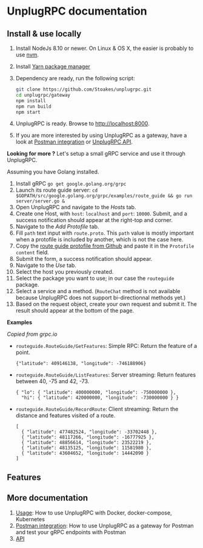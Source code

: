 # UnplugRPC documentation

## Install & use locally

1. Install NodeJs 8.10 or newer.
   On Linux & OS X, the easier is probably to use [nvm](https://github.com/creationix/nvm).
2. Install [Yarn package manager](https://yarnpkg.com/docs/install/)
3. Dependency are ready, run the following script:

   ```bash
   git clone https://github.com/Stoakes/unplugrpc.git
   cd unplugrpc/gateway
   npm install
   npm run build
   npm start
   ```

4. UnplugRPC is ready. Browse to [http://localhost:8000](http://localhost:8000).
5. If you are more interested by using UnplugRPC as a gateway,
   have a look at [Postman integration](postman) or [UnplugRPC API](api).

**Looking for more ?** Let's setup a small gRPC service and use it through UnplugRPC.

Assuming you have Golang installed.

1. Install gRPC `go get google.golang.org/grpc`
2. Launch its route guide server: `cd $GOPATH/src/google.golang.org/grpc/examples/route_guide && go run server/server.go &`
3. Open UnplugRPC and navigate to the _Hosts_ tab.
4. Create one Host, with `host`: `localhost` and `port`: `10000`. Submit, and a success notification should appear
   at the right-top and corner.
5. Navigate to the _Add Protofile_ tab.
6. Fill `path` text input with `route.proto`. This `path` value is mostly important when a protofile is included by another, which is not the case here.
7. Copy the [route guide protofile from Github](https://github.com/grpc/grpc-go/blob/master/examples/route_guide/routeguide/route_guide.proto) and paste it in the
   `Protofile content` field.
8. Submit the form, a success notification should appear.
9. Navigate to the _Use_ tab.
10. Select the host you previously created.
11. Select the package you want to use; in our case the `routeguide` package.
12. Select a service and a method. (`RouteChat` method is not available because UnplugRPC does not support bi-directionnal methods yet.)
13. Based on the request object, create your own request and submit it. The result should appear at the bottom of the page.

**Examples**

_Copied from grpc.io_

- `routeguide.RouteGuide/GetFeatures`: Simple RPC: Return the feature of a point.

  ```
  {"latitude": 409146138, "longitude": -746188906}
  ```

- `routeguide.RouteGuide/ListFeatures`: Server streaming: Return features between 40, -75 and 42, -73.

  ```
  { "lo": { "latitude": 400000000, "longitude": -750000000 },
    "hi": { "latitude": 420000000, "longitude": -730000000 } }
  ```

- `routeguide.RouteGuide/RecordRoute`: Client streaming: Return the distance and features visited of a route.

  ```
  [
    { "latitude": 477482524, "longitude": -33702448 },
    { "latitude": 48117266, "longitude": -16777925 },
    { "latitude": 48856614, "longitude": 23522219 },
    { "latitude": 48135125, "longitude": 11581980 },
    { "latitude": 43604652, "longitude": 14442090 }
  ]
  ```

## Features

## More documentation

1. [Usage](usage): How to use UnplugRPC with Docker, docker-compose, Kubernetes
2. [Postman integration](postman): How to use UnplugRPC as a gateway for Postman and test your gRPC endpoints with Postman
3. [API](api)
